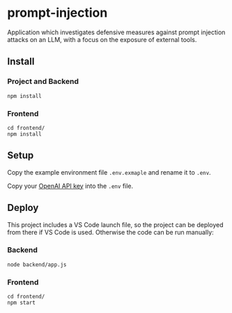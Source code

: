 # prompt-injection
Application which investigates defensive measures against prompt injection attacks on an LLM, with a focus on the exposure of external tools.

## Install
### Project and Backend
```
npm install
```
### Frontend
```
cd frontend/
npm install
```

## Setup
Copy the example environment file `.env.exmaple` and rename it to `.env`.

Copy your [OpenAI API key](https://platform.openai.com/account/api-keys) into the `.env` file. 

## Deploy
This project includes a VS Code launch file, so the project can be deployed from there if VS Code is used. Otherwise the code can be run manually:
### Backend
```
node backend/app.js
```
### Frontend
```
cd frontend/
npm start
```
